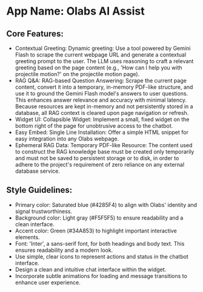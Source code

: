 # **App Name**: Olabs AI Assist

## Core Features:

- Contextual Greeting: Dynamic greeting: Use a tool powered by Gemini Flash to scrape the current webpage URL and generate a contextual greeting prompt to the user. The LLM uses reasoning to craft a relevant greeting based on the page content (e.g., 'How can I help you with projectile motion?' on the projectile motion page).
- RAG Q&A: RAG-based Question Answering: Scrape the current page content, convert it into a temporary, in-memory PDF-like structure, and use it to ground the Gemini Flash model's answers to user questions. This enhances answer relevance and accuracy with minimal latency. Because resources are kept in-memory and not persistently stored in a database, all RAG context is cleared upon page navigation or refresh.
- Widget UI: Collapsible Widget: Implement a small, fixed widget on the bottom right of the page for unobtrusive access to the chatbot.
- Easy Embed: Single Line Installation: Offer a simple HTML snippet for easy integration into any Olabs webpage.
- Ephemeral RAG Data: Temporary PDF-like Resource: The content used to construct the RAG knowledge base must be created only temporarily and must not be saved to persistent storage or to disk, in order to adhere to the project's requirement of zero reliance on any external database service.

## Style Guidelines:

- Primary color: Saturated blue (#4285F4) to align with Olabs' identity and signal trustworthiness.
- Background color: Light gray (#F5F5F5) to ensure readability and a clean interface.
- Accent color: Green (#34A853) to highlight important interactive elements.
- Font: 'Inter', a sans-serif font, for both headings and body text. This ensures readability and a modern look.
- Use simple, clear icons to represent actions and status in the chatbot interface.
- Design a clean and intuitive chat interface within the widget.
- Incorporate subtle animations for loading and message transitions to enhance user experience.